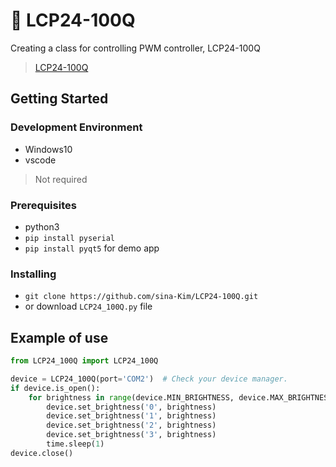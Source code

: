 # 👀 LCP24-100Q

Creating a class for controlling PWM controller, LCP24-100Q

> [LCP24-100Q](http://lfine.co.kr/home/%EC%A1%B0%EB%AA%85%EC%A0%9C%EC%96%B4%EA%B8%B0/?pageid=2&uid=28&mod=document)

##  Getting Started
### Development Environment
- Windows10
- vscode

> Not required

### Prerequisites
- python3
- `pip install pyserial`
- `pip install pyqt5` for demo app

### Installing
- `git clone https://github.com/sina-Kim/LCP24-100Q.git`
- or download `LCP24_100Q.py` file

## Example of use
```python
from LCP24_100Q import LCP24_100Q

device = LCP24_100Q(port='COM2')  # Check your device manager.
if device.is_open():
    for brightness in range(device.MIN_BRIGHTNESS, device.MAX_BRIGHTNESS+1,50):
        device.set_brightness('0', brightness)
        device.set_brightness('1', brightness)
        device.set_brightness('2', brightness)
        device.set_brightness('3', brightness)
        time.sleep(1)
device.close()
```
